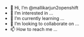 - 👋 Hi, I’m @mallikarjun2openshift
- 👀 I’m interested in ...
- 🌱 I’m currently learning ...
- 💞️ I’m looking to collaborate on ...
- 📫 How to reach me ...

<!---
mallikarjun2openshift/mallikarjun2openshift is a ✨ special ✨ repository because its `README.md` (this file) appears on your GitHub profile.
You can click the Preview link to take a look at your changes.
--->
